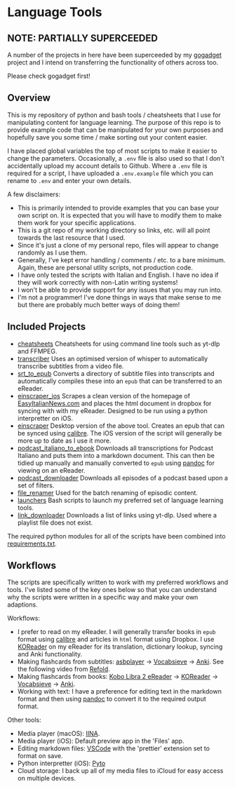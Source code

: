 # Language Tools

## NOTE: PARTIALLY SUPERCEEDED
A number of the projects in here have been superceeded by my [gogadget](https://github.com/jonathanfox5/gogadget) project and I intend on transferring the functionality of others across too.

Please check gogadget first!

## Overview

This is my repository of python and bash tools / cheatsheets that I use for manipulating content for language learning. The purpose of this repo is to provide example code that can be manipulated for your own purposes and hopefully save you some time / make sorting out your content easier.

I have placed global variables the top of most scripts to make it easier to change the parameters. Occasionally, a `.env` file is also used so that I don't accidentally upload my account details to Github. Where a `.env` file is required for a script, I have uploaded a `.env.example` file which you can rename to `.env` and enter your own details.

A few disclaimers:

- This is primarily intended to provide examples that you can base your own script on. It is expected that you will have to modify them to make them work for your specific applications.
- This is a git repo of my working directory so links, etc. will all point towards the last resource that I used.
- Since it's just a clone of my personal repo, files will appear to change randomly as I use them.
- Generally, I've kept error handling / comments / etc. to a bare minimum. Again, these are personal utlity scripts, not production code.
- I have only tested the scripts with Italian and English. I have no idea if they will work correctly with non-Latin writing systems!
- I won't be able to provide support for any issues that you may run into.
- I'm not a programmer! I've done things in ways that make sense to me but there are probably much better ways of doing them!

## Included Projects

- [cheatsheets](cheatsheets/) Cheatsheets for using command line tools such as yt-dlp and FFMPEG.
- [transcriber](transcriber/) Uses an optimised version of whisper to automatically transcribe subtitles from a video file.
- [srt_to_epub](srt_to_epub/) Converts a directory of subtitle files into transcripts and automatically compiles these into an `epub` that can be transferred to an eReader.
- [einscraper_ios](einscraper_ios/) Scrapes a clean version of the homepage of [EasyItalianNews.com](https://EasyItalianNews.com) and places the html document in dropbox for syncing with with my eReader. Designed to be run using a python interpretter on iOS.
- [einscraper](einscraper/) Desktop version of the above tool. Creates an epub that can be synced using [calibre](https://calibre-ebook.com). The iOS version of the script will generally be more up to date as I use it more.
- [podcast_italiano_to_ebook](podcast_italiano_to_ebook/) Downloads all transcriptions for Podcast Italiano and puts them into a markdown document. This can then be tidied up manually and manually converted to `epub` using [pandoc](https://pandoc.org) for viewing on an eReader.
- [podcast_downloader](podcast_downloader/) Downloads all episodes of a podcast based upon a set of filters.
- [file_renamer](file_renamer/) Used for the batch renaming of episodic content.
- [launchers](launchers/) Bash scripts to launch my preferred set of language learning tools.
- [link_downloader](link_downloader/) Downloads a list of links using yt-dlp. Used where a playlist file does not exist.

The required python modules for all of the scripts have been combined into [requirements.txt](requirements.txt).

## Workflows

The scripts are specifically written to work with my preferred workflows and tools. I've listed some of the key ones below so that you can understand why the scripts were written in a specific way and make your own adaptions.

Workflows:

- I prefer to read on my eReader. I will generally transfer books in `epub` format using [calibre](https://calibre-ebook.com) and articles in `html` format using Dropbox. I use [KOReader](https://github.com/koreader/koreader) on my eReader for its translation, dictionary lookup, syncing and Anki functionality.
- Making flashcards from subtitles: [asbplayer](https://chromewebstore.google.com/detail/asbplayer-language-learni/hkledmpjpaehamkiehglnbelcpdflcab?pli=1) -> [Vocabsieve](https://github.com/FreeLanguageTools/vocabsieve/) -> [Anki](https://apps.ankiweb.net). See the following video from [Refold](https://www.youtube.com/watch?v=jXO4gmCmcNE).
- Making flashcards from books: [Kobo Libra 2 eReader](https://uk.kobobooks.com/products/kobo-libra-2) -> [KOReader](https://github.com/koreader/koreader) -> [Vocabsieve](https://github.com/FreeLanguageTools/vocabsieve/) -> [Anki](https://apps.ankiweb.net).
- Working with text: I have a preference for editing text in the markdown format and then using [pandoc](https://pandoc.org) to convert it to the required output format.

Other tools:

- Media player (macOS): [IINA](https://iina.io).
- Media player (iOS): Default preview app in the 'Files' app.
- Editing markdown files: [VSCode](https://code.visualstudio.com) with the 'prettier' extension set to format on save.
- Python interpretter (iOS): [Pyto](https://pyto.app)
- Cloud storage: I back up all of my media files to iCloud for easy access on multiple devices.
